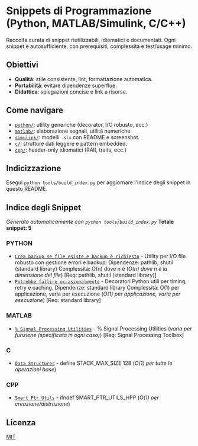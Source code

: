 # Snippets di Programmazione (Python, MATLAB/Simulink, C/C++)

Raccolta curata di snippet riutilizzabili, idiomatici e documentati. Ogni snippet è autosufficiente, con prerequisiti, complessità e test/usage minimo.

## Obiettivi
- **Qualità**: stile consistente, lint, formattazione automatica.
- **Portabilità**: evitare dipendenze superflue.
- **Didattica**: spiegazioni concise e link a risorse.

## Come navigare
- [`python/`](python/): utility generiche (decorator, I/O robusto, ecc.)
- [`matlab/`](matlab/): elaborazione segnali, utilità numeriche.
- [`simulink/`](simulink/): modelli `.slx` con README e screenshot.
- [`c/`](c/): strutture dati leggere e pattern embedded.
- [`cpp/`](cpp/): header-only idiomatici (RAII, traits, ecc.)

## Indicizzazione
Esegui `python tools/build_index.py` per aggiornare l'indice degli snippet in questo README.

## Indice degli Snippet
*Generato automaticamente con `python tools/build_index.py`*
**Totale snippet: 5**
### PYTHON
- [`Crea backup se file esiste e backup è richiesto`](python/file_utils.py) - Utility per I/O file robusto con gestione errori e backup. Dipendenze: pathlib, shutil (standard library) Complessità: O(n) dove n è (*O(n) dove n è la dimensione del file*) [Req: pathlib, shutil (standard library)]
- [`Potrebbe fallire occasionalmente`](python/decorators.py) - Decoratori Python utili per timing, retry e caching. Dipendenze: standard library Complessità: O(1) per applicazione, varia per esecuzione (*O(1) per applicazione, varia per esecuzione*) [Req: standard library]
### MATLAB
- [`% Signal Processing Utilities`](matlab/signal_processing.m) - % Signal Processing Utilities (*varia per funzione (specificata in ogni caso)*) [Req: Signal Processing Toolbox]
### C
- [`Data Structures`](c/data_structures.c) - define STACK_MAX_SIZE 128 (*O(1) per tutte le operazioni base*)
### CPP
- [`Smart Ptr Utils`](cpp/smart_ptr_utils.hpp) - ifndef SMART_PTR_UTILS_HPP (*O(1) per creazione/distruzione*)

## Licenza
[MIT](LICENSE)
